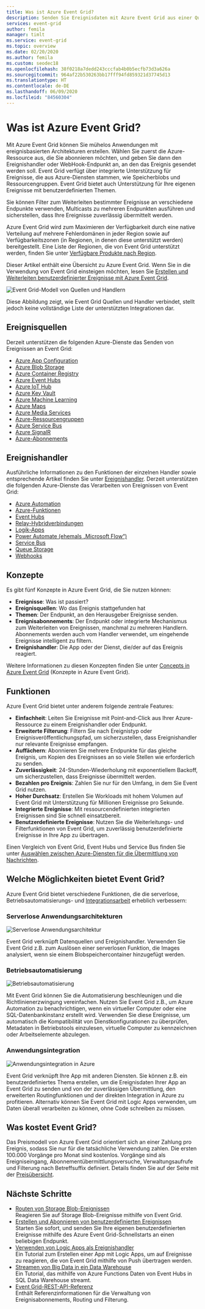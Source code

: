 ```yaml
---
title: Was ist Azure Event Grid?
description: Senden Sie Ereignisdaten mit Azure Event Grid aus einer Quelle an Handler. Erstellen Sie ereignisbasierte Anwendungen, und integrieren Sie sie in Azure-Dienste.
services: event-grid
author: femila
manager: timlt
ms.service: event-grid
ms.topic: overview
ms.date: 02/20/2020
ms.author: femila
ms.custom: seodec18
ms.openlocfilehash: 38f0218a7dedd243cccfab4b0b5ecfb73d3a626a
ms.sourcegitcommit: 964af22b530263bb17fff94fd859321d37745d13
ms.translationtype: HT
ms.contentlocale: de-DE
ms.lasthandoff: 06/09/2020
ms.locfileid: "84560304"
---
```

# <a name="what-is-azure-event-grid"></a>Was ist Azure Event Grid?

Mit Azure Event Grid können Sie mühelos Anwendungen mit ereignisbasierten Architekturen erstellen. Wählen Sie zuerst die Azure-Ressource aus, die Sie abonnieren möchten, und geben Sie dann den Ereignishandler oder WebHook-Endpunkt an, an den das Ereignis gesendet werden soll. Event Grid verfügt über integrierte Unterstützung für Ereignisse, die aus Azure-Diensten stammen, wie Speicherblobs und Ressourcengruppen. Event Grid bietet auch Unterstützung für Ihre eigenen Ereignisse mit benutzerdefinierten Themen. 

Sie können Filter zum Weiterleiten bestimmter Ereignisse an verschiedene Endpunkte verwenden, Multicasts zu mehreren Endpunkten ausführen und sicherstellen, dass Ihre Ereignisse zuverlässig übermittelt werden.

Azure Event Grid wird zum Maximieren der Verfügbarkeit durch eine native Verteilung auf mehrere Fehlerdomänen in jeder Region sowie auf Verfügbarkeitszonen (in Regionen, in denen diese unterstützt werden) bereitgestellt. Eine Liste der Regionen, die von Event Grid unterstützt werden, finden Sie unter [Verfügbare Produkte nach Region](https://azure.microsoft.com/global-infrastructure/services/?products=event-grid&regions=all).

Dieser Artikel enthält eine Übersicht zu Azure Event Grid. Wenn Sie in die Verwendung von Event Grid einsteigen möchten, lesen Sie [Erstellen und Weiterleiten benutzerdefinierter Ereignisse mit Azure Event Grid](custom-event-quickstart.md). 

![Event Grid-Modell von Quellen und Handlern](./media/overview/functional-model.png)

Diese Abbildung zeigt, wie Event Grid Quellen und Handler verbindet, stellt jedoch keine vollständige Liste der unterstützten Integrationen dar.

## <a name="event-sources"></a>Ereignisquellen

Derzeit unterstützen die folgenden Azure-Dienste das Senden von Ereignissen an Event Grid:

- [Azure App Configuration](event-schema-app-configuration.md)
- [Azure Blob Storage](event-schema-blob-storage.md)
- [Azure Container Registry](event-schema-container-registry.md)
- [Azure Event Hubs](event-schema-event-hubs.md)
- [Azure IoT Hub](event-schema-iot-hub.md)
- [Azure Key Vault](event-schema-key-vault.md)
- [Azure Machine Learning](event-schema-machine-learning.md)
- [Azure Maps](event-schema-azure-maps.md)
- [Azure Media Services](event-schema-media-services.md)
- [Azure-Ressourcengruppen](event-schema-resource-groups.md)
- [Azure Service Bus](event-schema-service-bus.md)
- [Azure SignalR](event-schema-azure-signalr.md)
- [Azure-Abonnements](event-schema-subscriptions.md)

## <a name="event-handlers"></a>Ereignishandler

Ausführliche Informationen zu den Funktionen der einzelnen Handler sowie entsprechende Artikel finden Sie unter [Ereignishandler](event-handlers.md). Derzeit unterstützen die folgenden Azure-Dienste das Verarbeiten von Ereignissen von Event Grid: 

* [Azure Automation](handler-webhooks.md#azure-automation)
* [Azure-Funktionen](handler-functions.md)
* [Event Hubs](handler-event-hubs.md)
* [Relay-Hybridverbindungen](handler-relay-hybrid-connections.md)
* [Logik-Apps](handler-webhooks.md#logic-apps)
* [Power Automate (ehemals „Microsoft Flow“)](https://preview.flow.microsoft.com/connectors/shared_azureeventgrid/azure-event-grid/)
* [Service Bus](handler-service-bus.md)
* [Queue Storage](handler-storage-queues.md)
* [Webhooks](handler-webhooks.md)

## <a name="concepts"></a>Konzepte

Es gibt fünf Konzepte in Azure Event Grid, die Sie nutzen können:

* **Ereignisse**: Was ist passiert?
* **Ereignisquellen**: Wo das Ereignis stattgefunden hat
* **Themen**: Der Endpunkt, an den Herausgeber Ereignisse senden.
* **Ereignisabonnements**: Der Endpunkt oder integrierte Mechanismus zum Weiterleiten von Ereignissen, manchmal zu mehreren Handlern. Abonnements werden auch vom Handler verwendet, um eingehende Ereignisse intelligent zu filtern.
* **Ereignishandler**: Die App oder der Dienst, die/der auf das Ereignis reagiert.

Weitere Informationen zu diesen Konzepten finden Sie unter [Concepts in Azure Event Grid](concepts.md) (Konzepte in Azure Event Grid).

## <a name="capabilities"></a>Funktionen

Azure Event Grid bietet unter anderem folgende zentrale Features:

* **Einfachheit**: Leiten Sie Ereignisse mit Point-and-Click aus Ihrer Azure-Ressource zu einem Ereignishandler oder Endpunkt.
* **Erweiterte Filterung**: Filtern Sie nach Ereignistyp oder Ereignisveröffentlichungspfad, um sicherzustellen, dass Ereignishandler nur relevante Ereignisse empfangen.
* **Auffächern**: Abonnieren Sie mehrere Endpunkte für das gleiche Ereignis, um Kopien des Ereignisses an so viele Stellen wie erforderlich zu senden.
* **Zuverlässigkeit**: 24-Stunden-Wiederholung mit exponentiellem Backoff, um sicherzustellen, dass Ereignisse übermittelt werden.
* **Bezahlen pro Ereignis**: Zahlen Sie nur für den Umfang, in dem Sie Event Grid nutzen.
* **Hoher Durchsatz**: Erstellen Sie Workloads mit hohem Volumen auf Event Grid mit Unterstützung für Millionen Ereignisse pro Sekunde.
* **Integrierte Ereignisse**: Mit ressourcendefinierten integrierten Ereignissen sind Sie schnell einsatzbereit.
* **Benutzerdefinierte Ereignisse**: Nutzen Sie die Weiterleitungs- und Filterfunktionen von Event Grid, um zuverlässig benutzerdefinierte Ereignisse in Ihre App zu übertragen.

Einen Vergleich von Event Grid, Event Hubs und Service Bus finden Sie unter [Auswählen zwischen Azure-Diensten für die Übermittlung von Nachrichten](compare-messaging-services.md).

## <a name="what-can-i-do-with-event-grid"></a>Welche Möglichkeiten bietet Event Grid?

Azure Event Grid bietet verschiedene Funktionen, die die serverlose, Betriebsautomatisierungs- und [Integrationsarbeit](https://azure.com/integration) erheblich verbessern: 

### <a name="serverless-application-architectures"></a>Serverlose Anwendungsarchitekturen

![Serverlose Anwendungsarchitektur](./media/overview/serverless_web_app.png)

Event Grid verknüpft Datenquellen und Ereignishandler. Verwenden Sie Event Grid z.B. zum Auslösen einer serverlosen Funktion, die Images analysiert, wenn sie einem Blobspeichercontainer hinzugefügt werden. 

### <a name="ops-automation"></a>Betriebsautomatisierung

![Betriebsautomatisierung](./media/overview/Ops_automation.png)

Mit Event Grid können Sie die Automatisierung beschleunigen und die Richtlinienerzwingung vereinfachen. Nutzen Sie Event Grid z.B., um Azure Automation zu benachrichtigen, wenn ein virtueller Computer oder eine SQL-Datenbankinstanz erstellt wird. Verwenden Sie diese Ereignisse, um automatisch die Kompatibilität von Dienstkonfigurationen zu überprüfen, Metadaten in Betriebstools einzulesen, virtuelle Computer zu kennzeichnen oder Arbeitselemente abzulegen.

### <a name="application-integration"></a>Anwendungsintegration

![Anwendungsintegration in Azure](./media/overview/app_integration.png)

Event Grid verknüpft Ihre App mit anderen Diensten. Sie können z.B. ein benutzerdefiniertes Thema erstellen, um die Ereignisdaten Ihrer App an Event Grid zu senden und von der zuverlässigen Übermittlung, den erweiterten Routingfunktionen und der direkten Integration in Azure zu profitieren. Alternativ können Sie Event Grid mit Logic Apps verwenden, um Daten überall verarbeiten zu können, ohne Code schreiben zu müssen. 

## <a name="how-much-does-event-grid-cost"></a>Was kostet Event Grid?

Das Preismodell von Azure Event Grid orientiert sich an einer Zahlung pro Ereignis, sodass Sie nur für die tatsächliche Verwendung zahlen. Die ersten 100.000 Vorgänge pro Monat sind kostenlos. Vorgänge sind als Ereigniseingang, Abonnementübermittlungsversuche, Verwaltungsaufrufe und Filterung nach Betreffsuffix definiert. Details finden Sie auf der Seite mit der [Preisübersicht](https://azure.microsoft.com/pricing/details/event-grid/).

## <a name="next-steps"></a>Nächste Schritte

* [Routen von Storage Blob-Ereignissen](../storage/blobs/storage-blob-event-quickstart.md?toc=%2fazure%2fevent-grid%2ftoc.json)  
  Reagieren Sie auf Storage Blob-Ereignisse mithilfe von Event Grid.
* [Erstellen und Abonnieren von benutzerdefinierten Ereignissen](custom-event-quickstart.md)  
  Starten Sie sofort, und senden Sie Ihre eigenen benutzerdefinierten Ereignisse mithilfe des Azure Event Grid-Schnellstarts an einen beliebigen Endpunkt.
* [Verwenden von Logic Apps als Ereignishandler](monitor-virtual-machine-changes-event-grid-logic-app.md)  
  Ein Tutorial zum Erstellen einer App mit Logic Apps, um auf Ereignisse zu reagieren, die von Event Grid mithilfe von Push übertragen werden.
* [Streamen von Big Data in ein Data Warehouse](event-grid-event-hubs-integration.md)  
  Ein Tutorial, das mithilfe von Azure Functions Daten von Event Hubs in SQL Data Warehouse streamt.
* [Event Grid-REST-API-Referenz](/rest/api/eventgrid)  
  Enthält Referenzinformationen für die Verwaltung von Ereignisabonnements, Routing und Filterung.